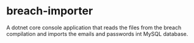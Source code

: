 # breach-importer
A dotnet core console application that reads the files from the breach compilation and imports the emails and passwords int MySQL database.

